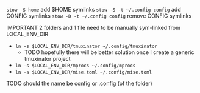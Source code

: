 `stow -S home` add $HOME symlinks
`stow -S -t ~/.config config` add CONFIG symlinks
`stow -D -t ~/.config config` remove CONFIG symlinks


IMPORTANT 2 folders and 1 file need to be manually sym-linked from LOCAL_ENV_DIR
- `ln -s $LOCAL_ENV_DIR/tmuxinator ~/.config/tmuxinator`
  - TODO hopefully there will be better solution once I create a generic tmuxinator project
- `ln -s $LOCAL_ENV_DIR/mprocs ~/.config/mprocs`
- `ln -s $LOCAL_ENV_DIR/mise.toml ~/.config/mise.toml`

TODO should the name be config or .config (of the folder)